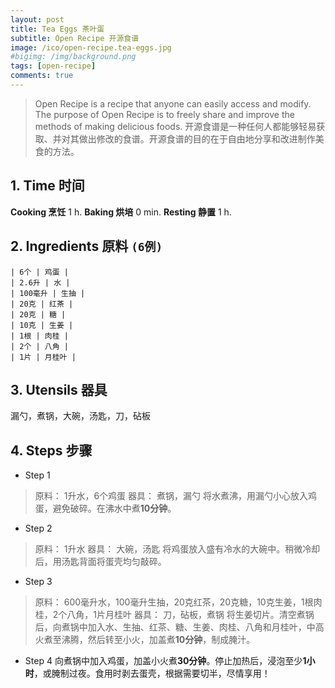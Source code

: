 ```yaml
---
layout: post
title: Tea Eggs 茶叶蛋
subtitle: Open Recipe 开源食谱
image: /ico/open-recipe.tea-eggs.jpg
#bigimg: /img/background.png
tags: [open-recipe]
comments: true
---
```


> Open Recipe is a recipe that anyone can easily access and modify. The purpose of Open Recipe is to freely share and improve the methods of making delicious foods.
> 开源食谱是一种任何人都能够轻易获取、并对其做出修改的食谱。开源食谱的目的在于自由地分享和改进制作美食的方法。

## 1. Time 时间

**Cooking 烹饪** 1 h.
**Baking 烘培** 0 min.
**Resting 静置** 1 h.

## 2. Ingredients 原料 `(6例)`

	| 6个 | 鸡蛋 |
	| 2.6升 | 水 |
	| 100毫升 | 生抽 |
	| 20克 | 红茶 |
	| 20克 | 糖 |
	| 10克 | 生姜 |
	| 1根 | 肉桂 |
	| 2个 | 八角 |
	| 1片 | 月桂叶 |

## 3. Utensils 器具

漏勺，煮锅，大碗，汤匙，刀，砧板

## 4. Steps 步骤

+ Step 1
> 原料： 1升水，6个鸡蛋
> 器具： 煮锅，漏勺
将水煮沸，用漏勺小心放入鸡蛋，避免破碎。在沸水中煮**10分钟**。

+ Step 2
> 原料： 1升水
> 器具： 大碗，汤匙
将鸡蛋放入盛有冷水的大碗中。稍微冷却后，用汤匙背面将蛋壳均匀敲碎。

+ Step 3
> 原料： 600毫升水，100毫升生抽，20克红茶，20克糖，10克生姜，1根肉桂，2个八角，1片月桂叶
> 器具： 刀，砧板，煮锅
将生姜切片。清空煮锅后，向煮锅中加入水、生抽、红茶、糖、生姜、肉桂、八角和月桂叶，中高火煮至沸腾，然后转至小火，加盖煮**10分钟**，制成腌汁。

+ Step 4
向煮锅中加入鸡蛋，加盖小火煮**30分钟**。停止加热后，浸泡至少**1小时**，或腌制过夜。食用时剥去蛋壳，根据需要切半，尽情享用！
